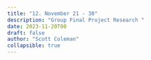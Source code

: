 ```yaml
---
title: "12. November 21 - 30"
description: "Group Final Project Research "
date: 2023-11-20T00
draft: false
author: "Scott Coleman"
collapsible: true
---
```

